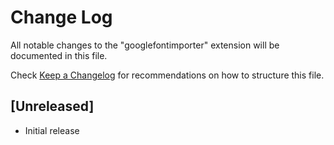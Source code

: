 # Change Log

All notable changes to the "googlefontimporter" extension will be documented in this file.

Check [Keep a Changelog](http://keepachangelog.com/) for recommendations on how to structure this file.

## [Unreleased]

- Initial release